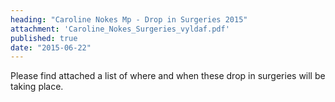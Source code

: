 ```yaml
---
heading: "Caroline Nokes Mp - Drop in Surgeries 2015"
attachment: 'Caroline_Nokes_Surgeries_vyldaf.pdf'
published: true
date: "2015-06-22"
---
```


Please find attached a list of where and when these drop in surgeries will be taking place.
